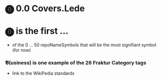 # ⓿ 0.0 Covers.Lede

# ⓿ is the first ...

* of the 0 ... 50 repoNameSymbols that will be the most signifiant symbol (for now)

### 𝕭(usiness) is one example of the 26 Fraktur Category tags

* link to the WikiPedia standards

​
